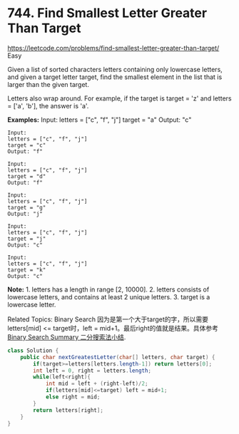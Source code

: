 # 744. Find Smallest Letter Greater Than Target
<https://leetcode.com/problems/find-smallest-letter-greater-than-target/>
Easy

Given a list of sorted characters letters containing only lowercase letters, and given a target letter target, find the smallest element in the list that is larger than the given target.

Letters also wrap around. For example, if the target is target = 'z' and letters = ['a', 'b'], the answer is 'a'.

**Examples:**
    Input:
    letters = ["c", "f", "j"]
    target = "a"
    Output: "c"

    Input:
    letters = ["c", "f", "j"]
    target = "c"
    Output: "f"

    Input:
    letters = ["c", "f", "j"]
    target = "d"
    Output: "f"

    Input:
    letters = ["c", "f", "j"]
    target = "g"
    Output: "j"

    Input:
    letters = ["c", "f", "j"]
    target = "j"
    Output: "c"

    Input:
    letters = ["c", "f", "j"]
    target = "k"
    Output: "c"

**Note:**
    1. letters has a length in range [2, 10000].
    2. letters consists of lowercase letters, and contains at least 2 unique letters.
    3. target is a lowercase letter.

Related Topics: Binary Search
因为是第一个大于target的字，所以需要 letters[mid] <= target时，left = mid+1。最后right的值就是结果。具体参考[Binary Search Summary 二分搜索法小结](../summary/Binary&#32;Search&#32;Summary&#32;二分搜索法小结.md).

```java
class Solution {
    public char nextGreatestLetter(char[] letters, char target) {
        if(target>=letters[letters.length-1]) return letters[0];
        int left = 0, right = letters.length;
        while(left<right){
            int mid = left + (right-left)/2;
            if(letters[mid]<=target) left = mid+1;
            else right = mid;
        }
        return letters[right];
    }
}
```